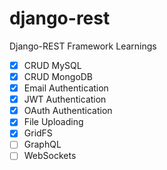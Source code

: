 # django-rest

Django-REST Framework Learnings

- [x] CRUD MySQL
- [x] CRUD MongoDB
- [x] Email Authentication
- [x] JWT Authentication
- [x] OAuth Authentication
- [x] File Uploading
- [x] GridFS
- [ ] GraphQL
- [ ] WebSockets
